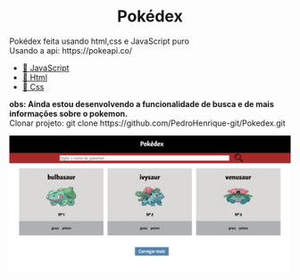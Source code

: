 <h1 align="center">Pokédex</h1>

<p align="left">
  Pokédex feita usando html,css e JavaScript puro<br>
  Usando a api: https://pokeapi.co/
</p>

<p align="left">
    <ul>
        <li><a href="https://developer.mozilla.org/pt-BR/docs/Aprender/JavaScript">🔗 JavaScript</a></li>
        <li><a href="https://developer.mozilla.org/pt-BR/docs/Web/HTML">🔗 Html</a></li>
        <li><a href="https://developer.mozilla.org/pt-BR/docs/Web/CSS">🔗 Css</a></li>
    </ul>
</p>

<p align="left">
    <b>obs: Ainda estou desenvolvendo a funcionalidade de busca e de mais informações sobre o pokemon.</b><br>
    Clonar projeto: git clone https://github.com/PedroHenrique-git/Pokedex.git
</p>
 
 ![VISUAL](captura.PNG)
